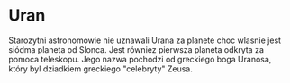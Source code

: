 # Uran

Starozytni astronomowie nie uznawali Urana za planete choc wlasnie jest siódma
planeta od Slonca. Jest równiez pierwsza planeta odkryta za pomoca teleskopu.
Jego nazwa pochodzi od greckiego boga Uranosa, który byl dziadkiem greckiego
"celebryty" Zeusa.
